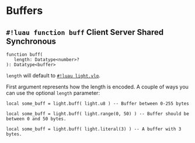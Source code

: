 # Buffers

## `#!luau function buff` <span class="md-tag md-tag-icon md-tag--client">Client</span> <span class="md-tag md-tag-icon md-tag--server">Server</span> <span class="md-tag md-tag-icon md-tag--shared">Shared</span> <span class="md-tag md-tag-icon md-tag--sync">Synchronous</span>

```luau
function buff(
   length: Datatype<number>?
): Datatype<buffer>
```

`length` will default to [`#!luau light.vlq`](../numbers/uints.md).

First argument represents how the length is encoded. A couple of ways you can use the optional `length` parameter:

```luau
local some_buff = light.buff( light.u8 ) -- Buffer between 0-255 bytes
```

```luau
local some_buff = light.buff( light.range(0, 50) ) -- Buffer should be between 0 and 50 bytes.
```

```luau
local some_buff = light.buff( light.literal(3) ) -- A buffer with 3 bytes.
```
